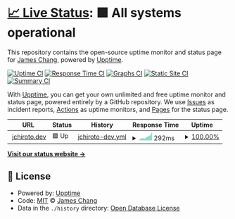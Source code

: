 # [📈 Live Status](https://status.jchiroto.dev): <!--live status--> **🟩 All systems operational**

This repository contains the open-source uptime monitor and status page for [James Chang](jchiroto.dev), powered by [Upptime](https://github.com/upptime/upptime).

[![Uptime CI](https://github.com/jc-hiroto/portfolio-upptime/workflows/Uptime%20CI/badge.svg)](https://github.com/jc-hiroto/portfolio-upptime/actions?query=workflow%3A%22Uptime+CI%22)
[![Response Time CI](https://github.com/jc-hiroto/portfolio-upptime/workflows/Response%20Time%20CI/badge.svg)](https://github.com/jc-hiroto/portfolio-upptime/actions?query=workflow%3A%22Response+Time+CI%22)
[![Graphs CI](https://github.com/jc-hiroto/portfolio-upptime/workflows/Graphs%20CI/badge.svg)](https://github.com/jc-hiroto/portfolio-upptime/actions?query=workflow%3A%22Graphs+CI%22)
[![Static Site CI](https://github.com/jc-hiroto/portfolio-upptime/workflows/Static%20Site%20CI/badge.svg)](https://github.com/jc-hiroto/portfolio-upptime/actions?query=workflow%3A%22Static+Site+CI%22)
[![Summary CI](https://github.com/jc-hiroto/portfolio-upptime/workflows/Summary%20CI/badge.svg)](https://github.com/jc-hiroto/portfolio-upptime/actions?query=workflow%3A%22Summary+CI%22)

With [Upptime](https://upptime.js.org), you can get your own unlimited and free uptime monitor and status page, powered entirely by a GitHub repository. We use [Issues](https://github.com/jc-hiroto/portfolio-upptime/issues) as incident reports, [Actions](https://github.com/jc-hiroto/portfolio-upptime/actions) as uptime monitors, and [Pages](https://status.jchiroto.dev) for the status page.

<!--start: status pages-->
<!-- This summary is generated by Upptime (https://github.com/upptime/upptime) -->
<!-- Do not edit this manually, your changes will be overwritten -->
<!-- prettier-ignore -->
| URL | Status | History | Response Time | Uptime |
| --- | ------ | ------- | ------------- | ------ |
| <img alt="" src="https://favicons.githubusercontent.com/jchiroto.dev" height="13"> [jchiroto.dev](https://jchiroto.dev) | 🟩 Up | [jchiroto-dev.yml](https://github.com/jc-hiroto/portfolio-upptime/commits/HEAD/history/jchiroto-dev.yml) | <details><summary><img alt="Response time graph" src="./graphs/jchiroto-dev/response-time-week.png" height="20"> 292ms</summary><br><a href="https://status.jchiroto.dev/history/jchiroto-dev"><img alt="Response time 308" src="https://img.shields.io/endpoint?url=https%3A%2F%2Fraw.githubusercontent.com%2Fjc-hiroto%2Fportfolio-upptime%2FHEAD%2Fapi%2Fjchiroto-dev%2Fresponse-time.json"></a><br><a href="https://status.jchiroto.dev/history/jchiroto-dev"><img alt="24-hour response time 656" src="https://img.shields.io/endpoint?url=https%3A%2F%2Fraw.githubusercontent.com%2Fjc-hiroto%2Fportfolio-upptime%2FHEAD%2Fapi%2Fjchiroto-dev%2Fresponse-time-day.json"></a><br><a href="https://status.jchiroto.dev/history/jchiroto-dev"><img alt="7-day response time 292" src="https://img.shields.io/endpoint?url=https%3A%2F%2Fraw.githubusercontent.com%2Fjc-hiroto%2Fportfolio-upptime%2FHEAD%2Fapi%2Fjchiroto-dev%2Fresponse-time-week.json"></a><br><a href="https://status.jchiroto.dev/history/jchiroto-dev"><img alt="30-day response time 268" src="https://img.shields.io/endpoint?url=https%3A%2F%2Fraw.githubusercontent.com%2Fjc-hiroto%2Fportfolio-upptime%2FHEAD%2Fapi%2Fjchiroto-dev%2Fresponse-time-month.json"></a><br><a href="https://status.jchiroto.dev/history/jchiroto-dev"><img alt="1-year response time 308" src="https://img.shields.io/endpoint?url=https%3A%2F%2Fraw.githubusercontent.com%2Fjc-hiroto%2Fportfolio-upptime%2FHEAD%2Fapi%2Fjchiroto-dev%2Fresponse-time-year.json"></a></details> | <details><summary><a href="https://status.jchiroto.dev/history/jchiroto-dev">100.00%</a></summary><a href="https://status.jchiroto.dev/history/jchiroto-dev"><img alt="All-time uptime 100.00%" src="https://img.shields.io/endpoint?url=https%3A%2F%2Fraw.githubusercontent.com%2Fjc-hiroto%2Fportfolio-upptime%2FHEAD%2Fapi%2Fjchiroto-dev%2Fuptime.json"></a><br><a href="https://status.jchiroto.dev/history/jchiroto-dev"><img alt="24-hour uptime 100.00%" src="https://img.shields.io/endpoint?url=https%3A%2F%2Fraw.githubusercontent.com%2Fjc-hiroto%2Fportfolio-upptime%2FHEAD%2Fapi%2Fjchiroto-dev%2Fuptime-day.json"></a><br><a href="https://status.jchiroto.dev/history/jchiroto-dev"><img alt="7-day uptime 100.00%" src="https://img.shields.io/endpoint?url=https%3A%2F%2Fraw.githubusercontent.com%2Fjc-hiroto%2Fportfolio-upptime%2FHEAD%2Fapi%2Fjchiroto-dev%2Fuptime-week.json"></a><br><a href="https://status.jchiroto.dev/history/jchiroto-dev"><img alt="30-day uptime 100.00%" src="https://img.shields.io/endpoint?url=https%3A%2F%2Fraw.githubusercontent.com%2Fjc-hiroto%2Fportfolio-upptime%2FHEAD%2Fapi%2Fjchiroto-dev%2Fuptime-month.json"></a><br><a href="https://status.jchiroto.dev/history/jchiroto-dev"><img alt="1-year uptime 100.00%" src="https://img.shields.io/endpoint?url=https%3A%2F%2Fraw.githubusercontent.com%2Fjc-hiroto%2Fportfolio-upptime%2FHEAD%2Fapi%2Fjchiroto-dev%2Fuptime-year.json"></a></details>

<!--end: status pages-->

[**Visit our status website →**](https://status.jchiroto.dev)

## 📄 License

- Powered by: [Upptime](https://github.com/upptime/upptime)
- Code: [MIT](./LICENSE) © [James Chang](jchiroto.dev)
- Data in the `./history` directory: [Open Database License](https://opendatacommons.org/licenses/odbl/1-0/)
